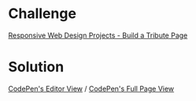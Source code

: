 # Challenge
[Responsive Web Design Projects - Build a Tribute Page](https://learn.freecodecamp.org/responsive-web-design/responsive-web-design-projects/build-a-tribute-page)<br />

# Solution
[CodePen's Editor View](https://codepen.io/ZacHorton/pen/mZjjYV) / [CodePen's Full Page View](https://codepen.io/ZacHorton/full/mZjjYV)
